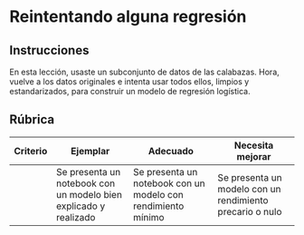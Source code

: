 # Reintentando alguna regresión

## Instrucciones

En esta lección, usaste un subconjunto de datos de las calabazas. Hora, vuelve a los datos originales e intenta usar todos ellos, limpios y estandarizados, para construir un modelo de regresión logística.

## Rúbrica

| Criterio | Ejemplar                                                               | Adecuado                                                     | Necesita mejorar                                           |
| -------- | ----------------------------------------------------------------------- | ------------------------------------------------------------ | ----------------------------------------------------------- |
|          | Se presenta un notebook con un modelo bien explicado y realizado | Se presenta un notebook con un modelo con rendimiento mínimo | Se presenta un modelo con un rendimiento precario o nulo |
